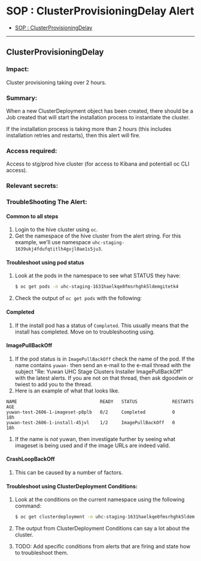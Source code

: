 # SOP : ClusterProvisioningDelay Alert

<!-- TOC depthTo:2 -->

- [SOP : ClusterProvisioningDelay](#clusterprovisioningdelay)

<!-- /TOC -->

---

## ClusterProvisioningDelay

### Impact:
Cluster provisioning taking over 2 hours.

### Summary:
When a new ClusterDeployment object has been created, there should be a Job created that will start the installation process to instantiate the cluster.

If the installation process is taking more than 2 hours (this includes installation retries and restarts), then this alert will fire.

### Access required:
Access to stg/prod hive cluster (for access to Kibana and potentiall oc CLI access).

### Relevant secrets:

### TroubleShooting The Alert:
#### Common to all steps
1. Login to the hive cluster using `oc`.
1. Get the namespace of the hive cluster from the alert string. For this example, we'll use namespace `uhc-staging-1639ukj4fdufqtitlh4gvjl0ae1s5ju3`.

#### Troubleshoot using pod status
1. Look at the pods in the namespace to see what STATUS they have:

   ```bash
   $ oc get pods -n uhc-staging-1631haelkqe0fmsrhghk5ldemgitetk4
   ```

1. Check the output of `oc get pods` with the following:

#### Completed
1. If the install pod has a status of `Completed`. This usually means that the install has completed. Move on to troubleshooting using.

#### ImagePullBackOff
1. If the pod status is in `ImagePullBackOff` check the name of the pod. If the name contains `yuwan-` then send an e-mail to the e-mail thread with the subject "Re: Yuwan UHC Stage Clusters Installer ImagePullBackOff" with the latest alerts. If you are not on that thread, then ask dgoodwin or twiest to add you to the thread.
1.  Here is an example of what that looks like.

   ```
   NAME                               READY   STATUS             RESTARTS   AGE
   yuwan-test-2606-1-imageset-p8plb   0/2     Completed          0          18h
   yuwan-test-2606-1-install-45jvl    1/2     ImagePullBackOff   0          18h
   ```

1. If the name is _not_ yuwan, then investigate further by seeing what imageset is being used and if the image URLs are indeed valid.


#### CrashLoopBackOff
1. This can be caused by a number of factors.


#### Troubleshoot using ClusterDeployment Conditions:

1. Look at the conditions on the current namespace using the following command:

   ```bash
   $ oc get clusterdeployment -n uhc-staging-1631haelkqe0fmsrhghk5ldemgitetk4 -o json | jq '.items[].status.conditions'
   ```

1. The output from ClusterDeployment Conditions can say a lot about the cluster.
1. TODO: Add specific conditions from alerts that are firing and state how to troubleshoot them.
